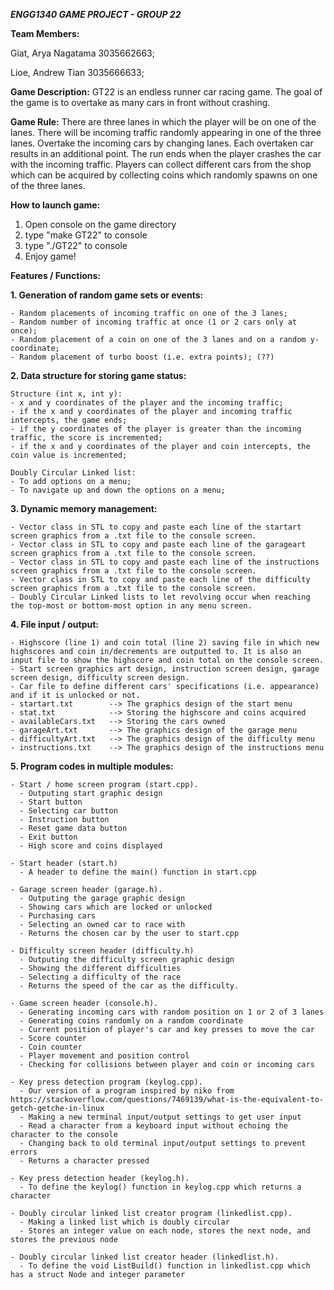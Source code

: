 ***ENGG1340 GAME PROJECT - GROUP 22***

**Team Members:**

Giat, Arya Nagatama  3035662663;

Lioe, Andrew Tian    3035666633;


**Game Description:**
GT22 is an endless runner car racing game. The goal of the game is to overtake as many cars in front without crashing.

**Game Rule:**
There are three lanes in which the player will be on one of the lanes. There will be incoming traffic randomly appearing in one of the three lanes. Overtake the incoming cars by changing lanes. Each overtaken car results in an additional point. The run ends when the player crashes the car with the incoming traffic.
Players can collect different cars from the shop which can be acquired by collecting coins which randomly spawns on one of the three lanes. 

**How to launch game:**
1) Open console on the game directory
2) type "make GT22" to console
3) type "./GT22" to console
4) Enjoy game!

**Features / Functions:**

**1.  Generation of random game sets or events:**

    - Random placements of incoming traffic on one of the 3 lanes;
    - Random number of incoming traffic at once (1 or 2 cars only at once);
    - Random placement of a coin on one of the 3 lanes and on a random y-coordinate;
    - Random placement of turbo boost (i.e. extra points); (??)
    
**2.  Data structure for storing game status:**
    
    Structure (int x, int y):
    - x and y coordinates of the player and the incoming traffic;
    - if the x and y coordinates of the player and incoming traffic intercepts, the game ends;
    - if the y coordinates of the player is greater than the incoming traffic, the score is incremented;
    - if the x and y coordinates of the player and coin intercepts, the coin value is incremented;
    
    Doubly Circular Linked list:
    - To add options on a menu;
    - To navigate up and down the options on a menu;
    
**3.  Dynamic memory management:**

    - Vector class in STL to copy and paste each line of the startart screen graphics from a .txt file to the console screen.
    - Vector class in STL to copy and paste each line of the garageart screen graphics from a .txt file to the console screen.
    - Vector class in STL to copy and paste each line of the instructions screen graphics from a .txt file to the console screen.
    - Vector class in STL to copy and paste each line of the difficulty screen graphics from a .txt file to the console screen.
    - Doubly Circular Linked lists to let revolving occur when reaching the top-most or bottom-most option in any menu screen.
    
**4.  File input / output:**

    - Highscore (line 1) and coin total (line 2) saving file in which new highscores and coin in/decrements are outputted to. It is also an input file to show the highscore and coin total on the console screen.
    - Start screen graphics art design, instruction screen design, garage screen design, difficulty screen design.
    - Car file to define different cars' specifications (i.e. appearance) and if it is unlocked or not.
    - startart.txt        --> The graphics design of the start menu
    - stat.txt            --> Storing the highscore and coins acquired
    - availableCars.txt   --> Storing the cars owned
    - garageArt.txt       --> The graphics design of the garage menu
    - difficultyArt.txt   --> The graphics design of the difficulty menu
    - instructions.txt    --> The graphics design of the instructions menu

**5.  Program codes in multiple modules:**

    - Start / home screen program (start.cpp).
      - Outputing start graphic design
      - Start button
      - Selecting car button
      - Instruction button
      - Reset game data button
      - Exit button
      - High score and coins displayed
      
    - Start header (start.h)
      - A header to define the main() function in start.cpp
      
    - Garage screen header (garage.h).
      - Outputing the garage graphic design
      - Showing cars which are locked or unlocked
      - Purchasing cars
      - Selecting an owned car to race with
      - Returns the chosen car by the user to start.cpp
      
    - Difficulty screen header (difficulty.h)
      - Outputing the difficulty screen graphic design
      - Showing the different difficulties
      - Selecting a difficulty of the race
      - Returns the speed of the car as the difficulty.
     
    - Game screen header (console.h).
      - Generating incoming cars with random position on 1 or 2 of 3 lanes
      - Generating coins randomly on a random coordinate
      - Current position of player's car and key presses to move the car
      - Score counter
      - Coin counter
      - Player movement and position control
      - Checking for collisions between player and coin or incoming cars
      
    - Key press detection program (keylog.cpp).
      - Our version of a program inspired by niko from https://stackoverflow.com/questions/7469139/what-is-the-equivalent-to-getch-getche-in-linux
      - Making a new terminal input/output settings to get user input
      - Read a character from a keyboard input without echoing the character to the console
      - Changing back to old terminal input/output settings to prevent errors
      - Returns a character pressed
      
    - Key press detection header (keylog.h).
      - To define the keylog() function in keylog.cpp which returns a character
    
    - Doubly circular linked list creator program (linkedlist.cpp).
      - Making a linked list which is doubly circular
      - Stores an integer value on each node, stores the next node, and stores the previous node
     
    - Doubly circular linked list creator header (linkedlist.h).
      - To define the void ListBuild() function in linkedlist.cpp which has a struct Node and integer parameter
